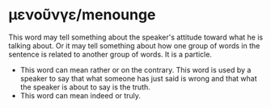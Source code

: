 # μενοῦνγε/menounge
This word may tell something about the speaker's attitude toward what he is talking about. Or it may tell something about how one group of words in the sentence is related to another group of words. It is a particle.
* This word can mean rather or on the contrary. This word is used by a speaker to say that what someone has just said is wrong and that what the speaker is about to say is the truth.
* This word can mean indeed or truly.
